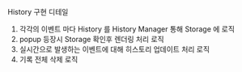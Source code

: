 History 구현 디테일

1. 각각의 이벤트 마다 History 를 History Manager 통해 Storage 에 로직
2. popup 등장시 Storage 확인후 렌더링 처리 로직
3. 실시간으로 발생하는 이벤트에 대해 히스토리 업데이트 처리 로직
4. 기록 전체 삭제 로직
